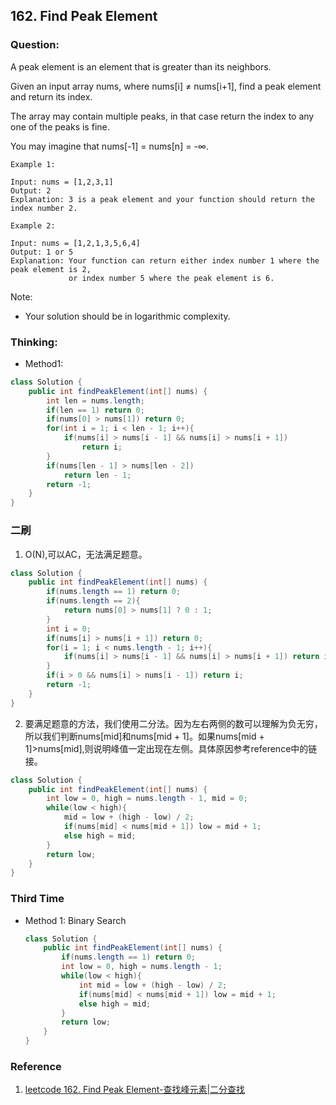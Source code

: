 ## 162. Find Peak Element

### Question:
A peak element is an element that is greater than its neighbors.

Given an input array nums, where nums[i] ≠ nums[i+1], find a peak element and return its index.

The array may contain multiple peaks, in that case return the index to any one of the peaks is fine.

You may imagine that nums[-1] = nums[n] = -∞.

```
Example 1:

Input: nums = [1,2,3,1]
Output: 2
Explanation: 3 is a peak element and your function should return the index number 2.

Example 2:

Input: nums = [1,2,1,3,5,6,4]
Output: 1 or 5
Explanation: Your function can return either index number 1 where the peak element is 2,
             or index number 5 where the peak element is 6.
```

Note:
* Your solution should be in logarithmic complexity.


### Thinking:
* Method1:

```Java
class Solution {
    public int findPeakElement(int[] nums) {
        int len = nums.length;
        if(len == 1) return 0;
        if(nums[0] > nums[1]) return 0;
        for(int i = 1; i < len - 1; i++){
            if(nums[i] > nums[i - 1] && nums[i] > nums[i + 1])
                return i;
        }
        if(nums[len - 1] > nums[len - 2])
            return len - 1;
        return -1;
    }
}
```

### 二刷
1. O(N),可以AC，无法满足题意。
```Java
class Solution {
    public int findPeakElement(int[] nums) {
        if(nums.length == 1) return 0;
        if(nums.length == 2){
            return nums[0] > nums[1] ? 0 : 1;
        }
        int i = 0;
        if(nums[i] > nums[i + 1]) return 0;
        for(i = 1; i < nums.length - 1; i++){
            if(nums[i] > nums[i - 1] && nums[i] > nums[i + 1]) return i;
        }
        if(i > 0 && nums[i] > nums[i - 1]) return i;
        return -1;
    }
}
```

2. 要满足题意的方法，我们使用二分法。因为左右两侧的数可以理解为负无穷，所以我们判断nums[mid]和nums[mid + 1]。如果nums[mid + 1]>nums[mid],则说明峰值一定出现在左侧。具体原因参考reference中的链接。
```Java
class Solution {
    public int findPeakElement(int[] nums) {
        int low = 0, high = nums.length - 1, mid = 0;
        while(low < high){
            mid = low + (high - low) / 2;
            if(nums[mid] < nums[mid + 1]) low = mid + 1;
            else high = mid;
        }
        return low;
    }
}
```

### Third Time
* Method 1: Binary Search
	```Java
	class Solution {
		public int findPeakElement(int[] nums) {
			if(nums.length == 1) return 0;
			int low = 0, high = nums.length - 1;
			while(low < high){
				int mid = low + (high - low) / 2;
				if(nums[mid] < nums[mid + 1]) low = mid + 1;
				else high = mid;
			}
			return low;
		}
	}
	```

### Reference
1. [leetcode 162. Find Peak Element-查找峰元素|二分查找](https://blog.csdn.net/happyaaaaaaaaaaa/article/details/51590056)
